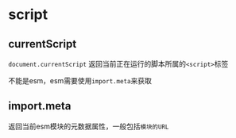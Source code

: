# script

## currentScript

`document.currentScript` 返回当前正在运行的脚本所属的`<script>`标签

不能是esm，esm需要使用`import.meta`来获取

## import.meta

返回当前esm模块的元数据属性，一般包括`模块的URL`
